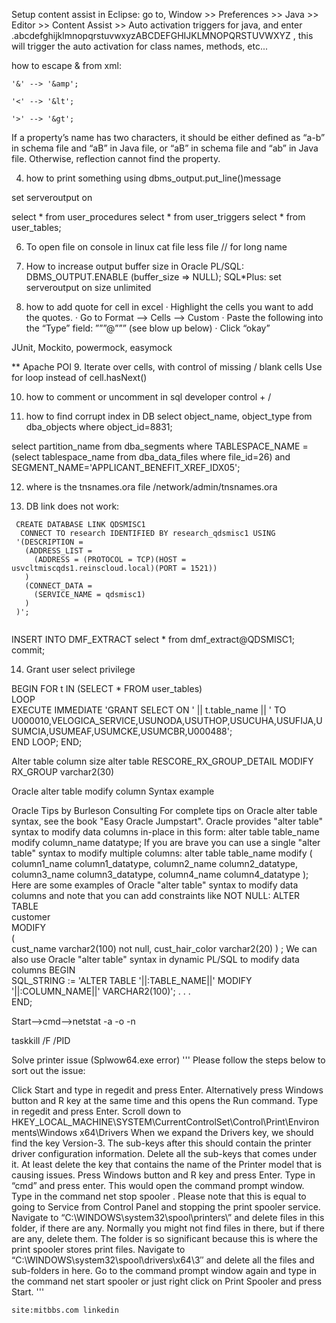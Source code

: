Setup content assist in Eclipse:
go to, Window >> Preferences >> Java >> Editor >> Content Assist >> Auto activation triggers for java, and enter .abcdefghijklmnopqrstuvwxyzABCDEFGHIJKLMNOPQRSTUVWXYZ , this will trigger the auto activation for class names, methods, etc...


how to escape & from xml:
```
'&' --> '&amp';

'<' --> '&lt';

'>' --> '&gt';

```




If a property’s name has two characters,  it should be  either defined as “a-b” in schema file and “aB” in Java file, or “aB” in schema file and “ab” in Java file. Otherwise, reflection cannot find the property.
 
4. how to print something using dbms_output.put_line()message 
 
set serveroutput on 
 
select * from user_procedures 
select * from user_triggers 
select * from user_tables; 
 
 
6. To open file on console in linux 
cat file 
less file // for long name 
 
7. How to increase output buffer size in Oracle 
PL/SQL: DBMS_OUTPUT.ENABLE (buffer_size => NULL); 
SQL*Plus: set serveroutput on size unlimited 
 
 
8. how to add quote for cell in excel 
·         High­light the cells you want to add the quotes. 
·         Go to For­mat –> Cells –> Custom 
·         Paste the fol­low­ing into the “Type” field: ”””@””” (see blow up below) 
·         Click “okay” 
  
JUnit, Mockito, powermock, easymock 
 
 
** Apache POI 
9. Iterate over cells, with control of missing / blank cells 
Use for loop instead of cell.hasNext() 
 
 
10. how to comment or uncomment in sql developer 
control + / 
 
 
 
11. how to find corrupt index in DB 
 select object_name, object_type from dba_objects where object_id=8831; 
   
  select partition_name from dba_segments where TABLESPACE_NAME = (select tablespace_name from dba_data_files where file_id=26) and SEGMENT_NAME='APPLICANT_BENEFIT_XREF_IDX05'; 
   
12. where is the tnsnames.ora file 
/network/admin/tnsnames.ora  
 
13. DB link does not work: 
```
 CREATE DATABASE LINK QDSMISC1 
  CONNECT TO research IDENTIFIED BY research_qdsmisc1 USING 
 '(DESCRIPTION = 
   (ADDRESS_LIST = 
     (ADDRESS = (PROTOCOL = TCP)(HOST = usvcltmiscqds1.reinscloud.local)(PORT = 1521)) 
   ) 
   (CONNECT_DATA = 
     (SERVICE_NAME = qdsmisc1) 
   ) 
 )'; 
  
 ```
  
 INSERT INTO DMF_EXTRACT 
    select * from dmf_extract@QDSMISC1; 
    commit; 
 
 
 
14. Grant user select privilege 
 
BEGIN 
    FOR t IN (SELECT * FROM user_tables)  
    LOOP    
        EXECUTE IMMEDIATE 'GRANT SELECT ON ' || t.table_name || ' TO U000010,VELOGICA_SERVICE,USUNODA,USUTHOP,USUCUHA,USUFIJA,USUMCIA,USUMEAF,USUMCKE,USUMCBR,U000488';     
    END LOOP; 
END; 
 
 
Alter table column size 
alter table RESCORE_RX_GROUP_DETAIL 
 MODIFY RX_GROUP varchar2(30) 
 
 
Oracle alter table modify column Syntax example 
 
Oracle Tips by Burleson Consulting 
For complete tips on Oracle alter table syntax, see the book "Easy Oracle Jumpstart".  Oracle provides "alter table" syntax to modify data columns in-place in this form: 
alter table 
   table_name 
modify 
   column_name  datatype; 
If you are brave you can use a single "alter table" syntax to modify multiple columns: 
alter table 
   table_name 
modify 
   ( 
   column1_name  column1_datatype, 
   column2_name  column2_datatype, 
   column3_name  column3_datatype, 
   column4_name  column4_datatype 
   ); 
Here are some examples of Oracle "alter table" syntax to modify data columns and note that you can add constraints like NOT NULL: 
ALTER TABLE  
   customer  
MODIFY  
   (  
   cust_name varchar2(100) not null, 
   cust_hair_color  varchar2(20) 
   ) 
; 
We can also use Oracle "alter table" syntax in dynamic PL/SQL to modify data columns 
BEGIN  
SQL_STRING := 'ALTER TABLE '||:TABLE_NAME||' MODIFY '||:COLUMN_NAME||' VARCHAR2(100)'; . . .  
END;  
 
 
 
 
 
Start–>cmd–>netstat -a -o -n 
 
 
taskkill /F /PID <pid> 
 
 
 
Solve printer issue (Splwow64.exe error)
'''
Please follow the steps below to sort out the issue:

Click Start and type in regedit and press Enter. Alternatively press Windows button and R key at the same time and this opens the Run command. Type in regedit and press Enter.
Scroll down to HKEY_LOCAL_MACHINE\SYSTEM\CurrentControlSet\Control\Print\Environments\Windows x64\Drivers
When we expand the Drivers key, we should find the key Version-3.
The sub-keys after this should contain the printer driver configuration information. Delete all the sub-keys that comes under it. At least delete the key that contains the name of the Printer model that is causing issues.
Press Windows button and R key and press Enter. Type in “cmd” and press enter. This would open the command prompt window.
Type in the command net stop spooler . Please note that this is equal to going to Service from Control Panel and stopping the print spooler service.
Navigate to “C:\WINDOWS\system32\spool\printers\” and delete files in this folder, if there are any. Normally you might not find files in there, but if there are any, delete them. The folder is so significant because this is where the print spooler stores print files.
Navigate to “C:\WINDOWS\system32\spool\drivers\x64\3″ and delete all the files and sub-folders in here.
Go to the command prompt window again and type in the command net start spooler or just right click on Print Spooler and press Start.
'''
 
```
site:mitbbs.com linkedin
```
